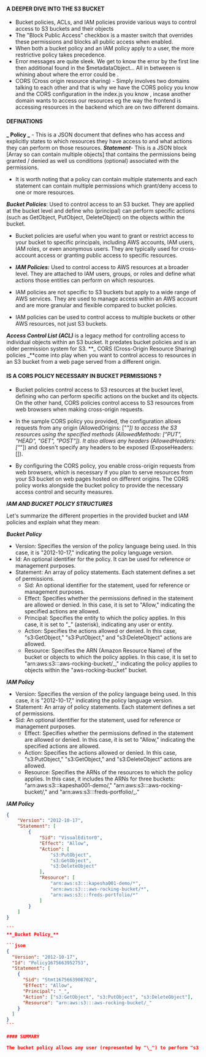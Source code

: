 
#### A DEEPER DIVE INTO THE S3 BUCKET

- Bucket policies, ACLs, and IAM policies provide various ways to control access to S3 buckets and their objects
- The "Block Public Access" checkbox is a master switch that overrides these permissions and blocks all public access when enabled.
- When both a bucket policy and an IAM policy apply to a user, the more restrictive policy takes precedence.
- Error messages are quite sleek. We get to know the error by the first line then additional found in the $metadataObject... All in betweeen is whining about where the error could be .
- CORS (Cross origin resource sharing) - Simply involves two domains talking to each other and that is why we have the CORS policy you know and the CORS configuration in the index.js you know , incase another domain wants to access our resources eg the way the frontend is accessing resources in the backend which are on two different domains.

#### DEFINATIONS

**_ Policy _** - This is a JSON document that defines who has access and explicitly states to which resources they have access to and what actions they can perform on those resources.
**_Statement_**- This is a JSON block [Array so can contain multiple objects] that contains the permissions being granted / denied as well us conditions (optional) associated with the permissions.

- It is worth noting that a policy can contain multiple statements and each statement can contain multiple permissions which grant/deny access to one or more resources.

**_Bucket Policies_**: Used to control access to an S3 bucket. They are applied at the bucket level and define who (principal) can perform specific actions (such as GetObject, PutObject, DeleteObject) on the objects within the bucket.

- Bucket policies are useful when you want to grant or restrict access to your bucket to specific principals, including AWS accounts, IAM users, IAM roles, or even anonymous users. They are typically used for cross-account access or granting public access to specific resources.

- **_IAM Policies:_** Used to control access to AWS resources at a broader level. They are attached to IAM users, groups, or roles and define what actions those entities can perform on which resources.
- IAM policies are not specific to S3 buckets but apply to a wide range of AWS services. They are used to manage access within an AWS account and are more granular and flexible compared to bucket policies.
- IAM policies can be used to control access to multiple buckets or other AWS resources, not just S3 buckets.

**_Access Control List (ACL)_** is a legacy method for controlling access to individual objects within an S3 bucket. It predates bucket policies and is an older permission system for S3.
**_ CORS (Cross-Origin Resource Sharing) policies _**come into play when you want to control access to resources in an S3 bucket from a web page served from a different origin.

#### IS A CORS POLICY NECESSARY IN BUCKET PERMISSIONS ?

- Bucket policies control access to S3 resources at the bucket level, defining who can perform specific actions on the bucket and its objects. On the other hand, CORS policies control access to S3 resources from web browsers when making cross-origin requests.
- In the sample CORS policy you provided, the configuration allows requests from any origin (AllowedOrigins: ["*"]) to access the S3 resources using the specified methods (AllowedMethods: ["PUT", "HEAD", "GET", "POST"]). It also allows any headers (AllowedHeaders: ["*"]) and doesn't specify any headers to be exposed (ExposeHeaders: []).

- By configuring the CORS policy, you enable cross-origin requests from web browsers, which is necessary if you plan to serve resources from your S3 bucket on web pages hosted on different origins. The CORS policy works alongside the bucket policy to provide the necessary access control and security measures.

**_IAM AND BUCKET POLICY STRUCTURES_**

Let's summarize the different properties in the provided bucket and IAM policies and explain what they mean:

**_Bucket Policy_**

- Version: Specifies the version of the policy language being used. In this case, it is "2012-10-17," indicating the policy language version.
- Id: An optional identifier for the policy. It can be used for reference or management purposes.
- Statement: An array of policy statements. Each statement defines a set of permissions.
  - Sid: An optional identifier for the statement, used for reference or management purposes.
  - Effect: Specifies whether the permissions defined in the statement are allowed or denied. In this case, it is set to "Allow," indicating the specified actions are allowed.
  - Principal: Specifies the entity to which the policy applies. In this case, it is set to "\_" (asterisk), indicating any user or entity.
  - Action: Specifies the actions allowed or denied. In this case, "s3:GetObject," "s3:PutObject," and "s3:DeleteObject" actions are allowed.
  - Resource: Specifies the ARN (Amazon Resource Name) of the bucket or objects to which the policy applies. In this case, it is set to "arn:aws:s3:::aws-rocking-bucket/\_," indicating the policy applies to objects within the "aws-rocking-bucket" bucket.

**_IAM Policy_**

- Version: Specifies the version of the policy language being used. In this case, it is "2012-10-17," indicating the policy language version.
- Statement: An array of policy statements. Each statement defines a set of permissions.
- Sid: An optional identifier for the statement, used for reference or management purposes.
  - Effect: Specifies whether the permissions defined in the statement are allowed or denied. In this case, it is set to "Allow," indicating the specified actions are allowed.
  - Action: Specifies the actions allowed or denied. In this case, "s3:PutObject," "s3:GetObject," and "s3:DeleteObject" actions are allowed.
  - Resource: Specifies the ARNs of the resources to which the policy applies. In this case, it includes the ARNs for three buckets: "arn:aws:s3:::kapesha001-demo/," "arn:aws:s3:::aws-rocking-bucket/," and "arn:aws:s3:::freds-portfolio/\_."

**_IAM Policy_**

````json
{
    "Version": "2012-10-17",
    "Statement": [
        {
            "Sid": "VisualEditor0",
            "Effect": "Allow",
            "Action": [
                "s3:PutObject",
                "s3:GetObject",
                "s3:DeleteObject"
            ],
            "Resource": [
                "arn:aws:s3:::kapesha001-demo/*",
                "arn:aws:s3:::aws-rocking-bucket/*",
                "arn:aws:s3:::freds-portfolio/*"
            ]
        }
    ]
}

```
**_Bucket Policy_**

```json
{
  "Version": "2012-10-17",
  "Id": "Policy1675663952753",
  "Statement": [
    {
      "Sid": "Stmt1675663908702",
      "Effect": "Allow",
      "Principal": "_",
      "Action": ["s3:GetObject", "s3:PutObject", "s3:DeleteObject"],
      "Resource": "arn:aws:s3:::aws-rocking-bucket/_"
    }
  ]
}
```

#### SUMMARY

The bucket policy allows any user (represented by "\_") to perform "s3:GetObject," "s3:PutObject," and "s3:DeleteObject" actions on objects within the "aws-rocking-bucket" bucket. The IAM policy grants an IAM user or role permissions to perform the same actions on objects within the "kapesha001-demo," "aws-rocking-bucket," and "freds-portfolio" buckets. Both policies use the "Allow" effect, indicating that the specified actions are permitted.

